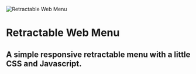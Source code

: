 ![Retractable Web Menu](http://ccsweb.com.br/images/menu-design.jpg)

# **Retractable Web Menu**

## A simple responsive retractable menu with a little CSS and Javascript.